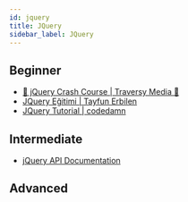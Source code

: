 ```yaml
---
id: jquery
title: JQuery
sidebar_label: JQuery
---
```


## Beginner

- [🎥 jQuery Crash Course | Traversy Media 🎥](https://youtu.be/3nrLc_JOF7k "jQuery Crash Course | Traversy Media")
- [JQuery Eğitimi | Tayfun Erbilen](https://www.youtube.com/watch?v=Mfqobi6EX8c&list=PLfAfrKyDRWrGqHGm6YKfYe7PjrakMOGJJ)
- [JQuery Tutorial | codedamn](https://www.youtube.com/playlist?list=PLYxzS__5yYQmOHP2igpDknCdtGl7euGjE)

## Intermediate

- [jQuery API Documentation](https://api.jquery.com/ "jQuery API Documentation")

## Advanced
